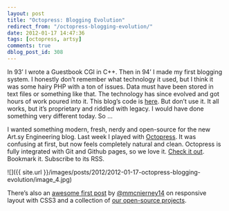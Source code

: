 ```yaml
---
layout: post
title: "Octopress: Blogging Evolution"
redirect_from: "/octopress-blogging-evolution/"
date: 2012-01-17 14:47:36
tags: [octopress, artsy]
comments: true
dblog_post_id: 308
---
```

In 93’ I wrote a Guestbook CGI in C++. Then in 94’ I made my first blogging system. I honestly don’t remember what technology it used, but I think it was some hairy PHP with a ton of issues. Data must have been stored in text files or something like that. The technology has since evolved and got hours of work poured into it. This blog’s code is [here](https://github.com/dblock/dblog). But don’t use it. It all works, but it’s proprietary and riddled with legacy. I would have done something very different today. So ...

I wanted something modern, fresh, nerdy and open-source for the new Art.sy Engineering blog. Last week I played with [Octopress](http://octopress.org). It was confusing at first, but now feels completely natural and clean. Octopress is fully integrated with Git and Github pages, so we love it. [Check it out](https://artsy.github.io/). Bookmark it. Subscribe to its RSS.

![]({{ site.url }}/images/posts/2012/2012-01-17-octopress-blogging-evolution/image_4.jpg)

There’s also an [awesome first post](https://artsy.github.io/blog/2012/01/17/responsive-layouts-with-css3/) by [@mmcnierney14](https://www.github.com/mmcnierney14 "https://www.github.com/mmcnierney14") on responsive layout with CSS3 and a collection of [our open-source projects](https://artsy.github.io/open-source/).
